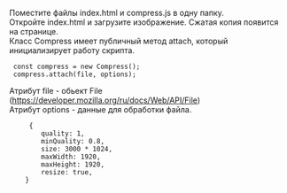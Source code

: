Поместите файлы index.html и compress.js в одну папку.<br>
Откройте index.html и загрузите изображение. Сжатая копия появится на странице.<br>
Класс Compress имеет публичный метод attach, который инициализирует работу скрипта.<br>

     const compress = new Compress(); 
     compress.attach(file, options);

Атрибут file - обьект File (https://developer.mozilla.org/ru/docs/Web/API/File) <br>
Атрибут options - данные для обработки файла. <br>

         {
            quality: 1,
            minQuality: 0.8,
            size: 3000 * 1024,
            maxWidth: 1920,
            maxHeight: 1920,
            resize: true,
        }
